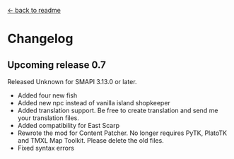 [← back to readme](readme.md)

# Changelog
## Upcoming release 0.7
Released Unknown for SMAPI 3.13.0 or later.

* Added four new fish
* Added new npc instead of vanilla island shopkeeper
* Added translation support. Be free to create translation and send me your translation files.
* Added compatibility for East Scarp
* Rewrote the mod for Content Patcher. No longer requires PyTK, PlatoTK and TMXL Map Toolkit. Please delete the old files.
* Fixed syntax errors
